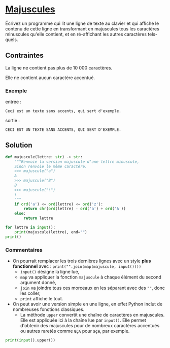 # [Majuscules](http://www.france-ioi.org/algo/task.php?idChapter=566&idTask=438)



Écrivez un programme qui lit une ligne de texte au clavier et qui affiche le contenu de cette ligne en transformant en majuscules tous les caractères minuscules qu'elle contient, et en ré-affichant les autres caractères tels-quels.

## Contraintes

La ligne ne contient pas plus de 10 000 caractères.

Elle ne contient aucun caractère accentué.
### Exemple

entrée :

    Ceci est un texte sans accents, qui sert d'exemple.

sortie :

    CECI EST UN TEXTE SANS ACCENTS, QUI SERT D'EXEMPLE.

## Solution

```python
def majuscule(lettre: str) -> str:
    """Renvoie la version majuscule d'une lettre minuscule,
    Sinon renvoie le même caractère.
    >>> majuscule("a")
    A
    >>> majuscule("B")
    B
    >>> majuscule("!")
    !
    """
    if ord('a') <= ord(lettre) <= ord('z'):
        return chr(ord(lettre) - ord('a') + ord('A'))
    else:
        return lettre

for lettre in input():
    print(majuscule(lettre), end="")
print()
```

### Commentaires
* On pourrait remplacer les trois dernières lignes avec un style **plus fonctionnel** avec : `print("".join(map(majuscule, input())))`
    * `input()` désigne la ligne lue,
    * `map` va appliquer la fonction `majuscule` à chaque élément du second argument donné,
    * `join` va joindre tous ces morceaux en les séparant avec des `""`, donc les coller,
    * `print` affiche le tout.
* On peut avoir une version simple en une ligne, en effet Python inclut de nombreuses fonctions classiques.
    * La méthode `upper` convertit une chaîne de caractères en majuscules. Elle est appliquée ici à la chaîne lue par `input()`. Elle permet d'obtenir des majuscules pour de nombreux caractères accentués ou autres raretés comme `ŒÇÆ` pour `œçæ`, par exemple.
```python
print(input().upper())
```

